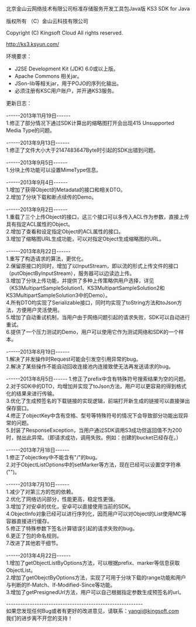 北京金山云网络技术有限公司标准存储服务开发工具包Java版
KS3 SDK for Java

版权所有 （C）金山云科技有限公司

Copyright (C) Kingsoft Cloud
All rights reserved.

http://ks3.ksyun.com/

环境要求：
- J2SE Development Kit (JDK) 6.0或以上版。
- Apache Commons 相关jar。
- JSon-lib等相关jar，用于POJO的序列化输出。
- 必须注册有KSC用户账户，并开通KS3服务。


更新日志：

------2013年11月19日------<br/>
1.修正了部分情况下通过SDK计算出的缩略图打开会出现415 Unsupported Media Type的问题。<br/>

------2013年9月13日------<br/>
1.修正了文件大小大于2147483647Byte时引起的SDK出错到问题。<br/>

------2013年9月5日------<br/>
1.分块上传功能可以设置MimeType信息。<br/>

------2013年9月4日------<br/>
1.增加了获得Object的Metadata的接口和相关DTO。<br/>
2.增加了分块下载和断点续传的Demo。<br/>

------2013年9月2日------<br/>
1.重载了三个上传Object的接口，这三个接口可以多传入ACL作为参数，直接上传具有指定ACL属性的Object。<br/>
2.增加了查看和设定指定Object的ACL属性的接口。<br/>
3.增加了缩略图URL生成功能，可以对指定Object生成缩略图的URL。<br/>

------2013年8月22日------<br/>
1.重写了构造请求的算法，更优化。<br/>
2.保留原接口的同时，增加了以InputStream，即以流的形式上传文件的接口（putObjectByInputStream），服务器可以边读边上传。<br/>
3.增加了分块上传功能，并提供了多种上传策略供用户选择，详见（KS3MultipartSampleSolution1、KS3MultipartSampleSolution2和KS3MultipartSampleSolution3中的Demo）。<br/>
4.所有DTO均实现了Serializable接口，同时均实现了toString方法和toJson方法，方便用户灵活使用。<br/>
5.增加了自动重试机制，当用户由于网络问题引起的请求失败，SDK可以自动进行重试。<br/>
6.提供了一个压力测试的Demo，用户可以使用它作为测试网络和SDK的一个样本。<br/>

------2013年8月19日------<br/>
1.解决了并发操作时Request可能会引发空引用异常的bug。<br/>
2.解决了某些操作不能自动回收连接池内连接致使无法再发送请求的bug。<br/>

------2013年8月5日------
1.修正了prefix中含有特殊符号搜索结果为空的问题。<br/>
2.对于SDK中的DTO，均增加并实现了toJson方法，用户可以更容易的得到格式化的结果来进行传输。<br/>
3.优化了生成预签名的下载链接的实现逻辑，前端打开新生成的链接可以直接弹出保存窗口。<br/>
4.修正了objectKey中含有空格、型号等特殊符号的情况下会导致部分功能出现异常的问题。<br/>
5.封装了ResponseException，当用户通过SDK调用S3成功但返回值不为200时，抛出此异常。（即请求成功，调用失败。例如：创建的bucket已经存在。）<br/>

------2013年7月18日------<br/>
1.修正了objectkey中不能含有"/"的bug。<br/>
2.对于ObjectListOptions中的setMarker等方法，现在已经可以设置空字符串("")。<br/>

------2013年7月10日------<br/>
1.减少了对第三方的包的依赖。<br/>
2.优化了网络访问部分，性能更高，稳定性更强。<br/>
3.增加了对安卓的优化，安卓可以直接使用当前的SDK。<br/>
4.ObjectInfo对象已经可以进行序列化，因而用户可以对Object的List使用MC等容器直接进行缓存。<br/>
5.修正了特殊参数下签名计算错误引起的请求失败的bug。<br/>
6.更正了包的命名规则。<br/>
7.改进了其他若干细节。<br/>

------2013年4月22日------<br/>
1.增加了getObjectListByOptions方法，可以根据prefix、marker等信息获取ObjectList。<br/>
2.增加了getObejctByOptions方法，实现了可用于分块下载的range功能和用户与判断的If-Match、If-Modified-Since等功能。<br/>
3.增加了getPresignedUrl方法，用户可以自己根据指定参数生成预签名的url。<br/>

----------------------------------------------------------<br/>
如果您发现任何Bug或者有更好的改进意见，请联系：yangji@kingsoft.com<br/>
我们的进步离不开您的支持！<br/>


